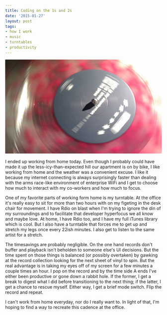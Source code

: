 ```yaml
--- 
title: Coding on the 1s and 2s
date: '2015-01-27'
layout: post
tags:
- how I work
- music
- turntables
- productivity
---  
```

<img src="/assets/images/turntablism.jpg" alt="Brother Ali: Mourning in America and Living in Color (at 33 1/3 RPMs)" />

I ended up working from home today. Even though I probably could have made it
up the less-icy-than-expected hill our apartment is on by bike, I like working
from home and the weather was a convenient excuse. I like it because my
internet connecting is always surprisingly faster than dealing with the arms
race-like environment of enterprise WiFi and I get to choose how much to
interact with my co-workers and how much to focus.

One of my favorite parts of working form home is my turntable. At the office
it's really easy to sit for more than two hours with on my figeting in the
desk chair for movement. I have Rdio on blast when I'm trying to ignore the
din of my surroundings and to facilitate that developer hyperfocus we all know
and maybe love. At home, I have Rdio too, and I have my full iTunes library
which is cool. But I also have a turntable that forces me to get up and
stretch my legs once every 22ish minutes. I also get to listen to the same
artist for a stretch.

The timesavings are probably negligible. On the one hand records don't buffer
and playback isn't beholden to someone else's UI decisions. But the time spent
on those things is balanced (or possibly overtaken) by gawking at the record
collection looking for the next sheet of vinyl to spin. But the real advantage
is in taking my eyes off of my screen for a few minutes a couple times an
hour. I pop on the record and by the time side A ends I've either been
productive or gone down a rabbit hole. If the former, I get a break to digest
what I did before transitioning to the next thing; if the latter, I get a
chance to rescue myself. Either way, I get a brief mode switch. Flip the
record and repeat.

I can't work from home everyday, nor do I really want to. In light of that,
I'm hoping to find a way to recreate this cadence at the office.
